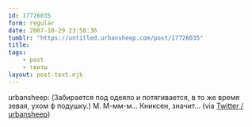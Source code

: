 ```yaml
---
id: 17726035
form: regular
date: 2007-10-29 23:58:36
tumblr: "https://untitled.urbansheep.com/post/17726035"
title:
tags:
    - post
    - твиты
layout: post-text.njk
---
```


<p>urbansheep: (Забирается под одеяло и потягивается, в то же время зевая, ухом ф подушку.) М. М-мм-м&hellip; Книксен, значит&hellip; (via <a href="http://twitter.com/urbansheep/statuses/373626202">Twitter / urbansheep</a>)</p>

